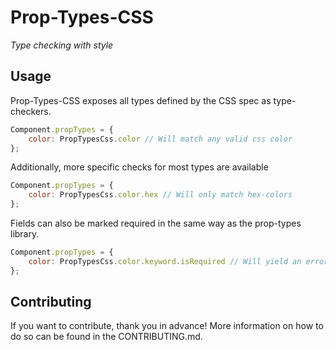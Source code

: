# Prop-Types-CSS
_Type checking with style_

## Usage
Prop-Types-CSS exposes all types defined by the CSS spec as type-checkers.
```js
Component.propTypes = {
    color: PropTypesCss.color // Will match any valid css color
};
```
Additionally, more specific checks for most types are available
```js
Component.propTypes = {
    color: PropTypesCss.color.hex // Will only match hex-colors
};
```
Fields can also be marked required in the same way as the prop-types library.
```js
Component.propTypes = {
    color: PropTypesCss.color.keyword.isRequired // Will yield an error when a null-ish value is passed
};
```

## Contributing
If you want to contribute, thank you in advance! More information on how to do so can be found in the CONTRIBUTING.md.